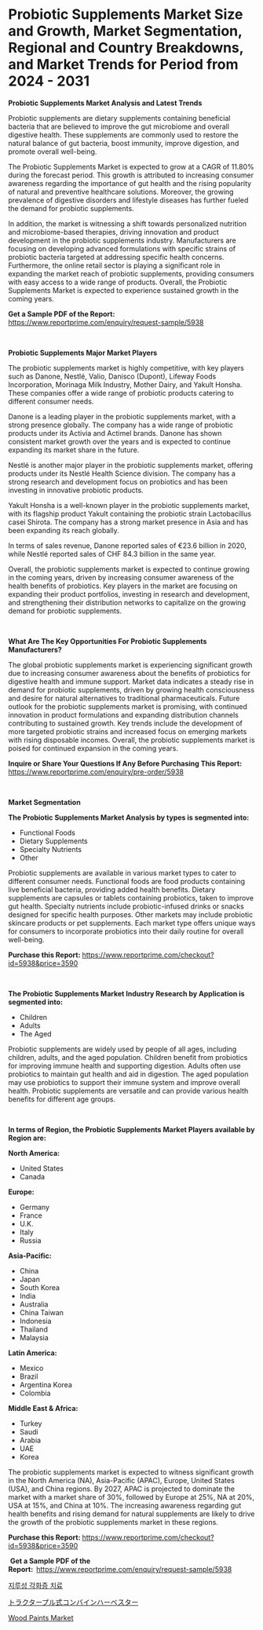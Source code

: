 <p><h1>Probiotic Supplements Market Size and Growth, Market Segmentation, Regional and Country Breakdowns, and Market Trends for Period from 2024 -  2031</h1></p><p><strong>Probiotic Supplements Market Analysis and Latest Trends</strong></p>
<p><p>Probiotic supplements are dietary supplements containing beneficial bacteria that are believed to improve the gut microbiome and overall digestive health. These supplements are commonly used to restore the natural balance of gut bacteria, boost immunity, improve digestion, and promote overall well-being. </p><p>The Probiotic Supplements Market is expected to grow at a CAGR of 11.80% during the forecast period. This growth is attributed to increasing consumer awareness regarding the importance of gut health and the rising popularity of natural and preventive healthcare solutions. Moreover, the growing prevalence of digestive disorders and lifestyle diseases has further fueled the demand for probiotic supplements. </p><p>In addition, the market is witnessing a shift towards personalized nutrition and microbiome-based therapies, driving innovation and product development in the probiotic supplements industry. Manufacturers are focusing on developing advanced formulations with specific strains of probiotic bacteria targeted at addressing specific health concerns. Furthermore, the online retail sector is playing a significant role in expanding the market reach of probiotic supplements, providing consumers with easy access to a wide range of products. Overall, the Probiotic Supplements Market is expected to experience sustained growth in the coming years.</p></p>
<p><strong>Get a Sample PDF of the Report:&nbsp;</strong> <a href="https://www.reportprime.com/enquiry/request-sample/5938">https://www.reportprime.com/enquiry/request-sample/5938</a></p>
<p>&nbsp;</p>
<p><strong>Probiotic Supplements Major Market Players</strong></p>
<p><p>The probiotic supplements market is highly competitive, with key players such as Danone, Nestlé, Valio, Danisco (Dupont), Lifeway Foods Incorporation, Morinaga Milk Industry, Mother Dairy, and Yakult Honsha. These companies offer a wide range of probiotic products catering to different consumer needs.</p><p>Danone is a leading player in the probiotic supplements market, with a strong presence globally. The company has a wide range of probiotic products under its Activia and Actimel brands. Danone has shown consistent market growth over the years and is expected to continue expanding its market share in the future.</p><p>Nestlé is another major player in the probiotic supplements market, offering products under its Nestlé Health Science division. The company has a strong research and development focus on probiotics and has been investing in innovative probiotic products.</p><p>Yakult Honsha is a well-known player in the probiotic supplements market, with its flagship product Yakult containing the probiotic strain Lactobacillus casei Shirota. The company has a strong market presence in Asia and has been expanding its reach globally.</p><p>In terms of sales revenue, Danone reported sales of €23.6 billion in 2020, while Nestlé reported sales of CHF 84.3 billion in the same year.</p><p>Overall, the probiotic supplements market is expected to continue growing in the coming years, driven by increasing consumer awareness of the health benefits of probiotics. Key players in the market are focusing on expanding their product portfolios, investing in research and development, and strengthening their distribution networks to capitalize on the growing demand for probiotic supplements.</p></p>
<p>&nbsp;</p>
<p><strong>What Are The Key Opportunities For Probiotic Supplements Manufacturers?</strong></p>
<p><p>The global probiotic supplements market is experiencing significant growth due to increasing consumer awareness about the benefits of probiotics for digestive health and immune support. Market data indicates a steady rise in demand for probiotic supplements, driven by growing health consciousness and desire for natural alternatives to traditional pharmaceuticals. Future outlook for the probiotic supplements market is promising, with continued innovation in product formulations and expanding distribution channels contributing to sustained growth. Key trends include the development of more targeted probiotic strains and increased focus on emerging markets with rising disposable incomes. Overall, the probiotic supplements market is poised for continued expansion in the coming years.</p></p>
<p><strong>Inquire or Share Your Questions If Any Before Purchasing This Report:</strong> <a href="https://www.reportprime.com/enquiry/pre-order/5938">https://www.reportprime.com/enquiry/pre-order/5938</a></p>
<p>&nbsp;</p>
<p><strong>Market Segmentation</strong></p>
<p><strong>The Probiotic Supplements Market Analysis by types is segmented into:</strong></p>
<p><ul><li>Functional Foods</li><li>Dietary Supplements</li><li>Specialty Nutrients</li><li>Other</li></ul></p>
<p><p>Probiotic supplements are available in various market types to cater to different consumer needs. Functional foods are food products containing live beneficial bacteria, providing added health benefits. Dietary supplements are capsules or tablets containing probiotics, taken to improve gut health. Specialty nutrients include probiotic-infused drinks or snacks designed for specific health purposes. Other markets may include probiotic skincare products or pet supplements. Each market type offers unique ways for consumers to incorporate probiotics into their daily routine for overall well-being.</p></p>
<p><strong>Purchase this Report:&nbsp;</strong><a href="https://www.reportprime.com/checkout?id=5938&price=3590">https://www.reportprime.com/checkout?id=5938&price=3590</a></p>
<p>&nbsp;</p>
<p><strong>The Probiotic Supplements Market Industry Research by Application is segmented into:</strong></p>
<p><ul><li>Children</li><li>Adults</li><li>The Aged</li></ul></p>
<p><p>Probiotic supplements are widely used by people of all ages, including children, adults, and the aged population. Children benefit from probiotics for improving immune health and supporting digestion. Adults often use probiotics to maintain gut health and aid in digestion. The aged population may use probiotics to support their immune system and improve overall health. Probiotic supplements are versatile and can provide various health benefits for different age groups.</p></p>
<p>&nbsp;</p>
<p><strong>In terms of Region, the Probiotic Supplements Market Players available by Region are:</strong></p>
<p>
    <p> <strong> North America: </strong>
        <ul>
            <li>United States</li>
            <li>Canada</li>
        </ul>
        </p> 
    <p> <strong> Europe: </strong>
        <ul>
            <li>Germany</li>
            <li>France</li>
            <li>U.K.</li>
            <li>Italy</li>
            <li>Russia</li>
        </ul>
        </p> 
    <p> <strong> Asia-Pacific: </strong>
        <ul>
            <li>China</li>
            <li>Japan</li>
            <li>South Korea</li>
            <li>India</li>
            <li>Australia</li>
            <li>China Taiwan</li>
            <li>Indonesia</li>
            <li>Thailand</li>
            <li>Malaysia</li>
        </ul>
        </p> 
    <p> <strong> Latin America: </strong>
        <ul>
            <li>Mexico</li>
            <li>Brazil</li>
            <li>Argentina Korea</li>
            <li>Colombia</li>
        </ul>
        </p> 
    <p> <strong> Middle East & Africa: </strong>
        <ul>
            <li>Turkey</li>
            <li>Saudi</li>
            <li>Arabia</li>
            <li>UAE</li>
            <li>Korea</li>
        </ul>
    </p>
    </p>
<p><p>The probiotic supplements market is expected to witness significant growth in the North America (NA), Asia-Pacific (APAC), Europe, United States (USA), and China regions. By 2027, APAC is projected to dominate the market with a market share of 30%, followed by Europe at 25%, NA at 20%, USA at 15%, and China at 10%. The increasing awareness regarding gut health benefits and rising demand for natural supplements are likely to drive the growth of the probiotic supplements market in these regions.</p></p>
<p><strong>Purchase this Report: </strong><a href="https://www.reportprime.com/checkout?id=5938&price=3590">https://www.reportprime.com/checkout?id=5938&price=3590</a></p>
<p>&nbsp;<strong>Get a Sample PDF of the Report:&nbsp;&nbsp;</strong><a href="https://www.reportprime.com/enquiry/request-sample/5938">https://www.reportprime.com/enquiry/request-sample/5938</a></p>
<p><strong></strong></p>
<p><p><a href="https://medium.com/@munchkin678568/%EC%A7%80%EB%A3%A8%EC%84%B1-%EA%B0%81%ED%94%BC%EC%A6%9D-%EC%B9%98%EB%A3%8C-%EC%8B%9C%EC%9E%A5-%EB%B3%B4%EA%B3%A0%EC%84%9C%EB%8A%94-%EC%9D%B4-%EC%8B%9C%EC%9E%A5%EC%9D%98-%EC%B5%9C%EC%8B%A0-%ED%8A%B8%EB%A0%8C%EB%93%9C%EC%99%80-%EC%84%B1%EC%9E%A5-%EA%B8%B0%ED%9A%8C%EB%A5%BC-%EB%B3%B4%EC%97%AC%EC%A4%8D%EB%8B%88%EB%8B%A4-e7157f9fbe42">지루성 각화증 치료</a></p><p><a href="https://medium.com/@isabeleterson7845/%E3%83%88%E3%83%A9%E3%82%AF%E3%82%BF%E3%83%BC%E7%89%BD%E5%BC%95%E5%9E%8B%E3%82%B3%E3%83%B3%E3%83%90%E3%82%A4%E3%83%B3%E3%83%8F%E3%83%BC%E3%83%99%E3%82%B9%E3%82%BF%E3%83%BC%E5%B8%82%E5%A0%B4-%E5%B8%82%E5%A0%B4%E3%82%B7%E3%82%A7%E3%82%A2-%E5%B8%82%E5%A0%B4%E3%83%88%E3%83%AC%E3%83%B3%E3%83%89-%E3%81%8A%E3%82%88%E3%81%B3%E5%B0%86%E6%9D%A5%E3%81%AE%E6%88%90%E9%95%B7%E3%82%92%E6%8E%A2%E3%82%8B-e73ec73b0844">トラクタープル式コンバインハーベスター</a></p><p><a href="https://glittery-fuchsia-86a.notion.site/Wood-Paints-Market-Size-Growth-and-Forecast-from-2024-2031-badafc414538443484e8cd5af5e36ebb">Wood Paints Market</a></p></p>